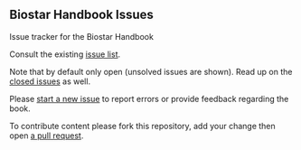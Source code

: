 ## Biostar Handbook Issues

Issue tracker for the Biostar Handbook

Consult the existing [issue list][issues]. 

Note that by default only open (unsolved issues are shown). Read up on the [closed issues][closed] as well.

Please [start a new issue][new] to report errors or provide feedback regarding the book.

To contribute content please fork this repository, add your change then open [a pull request][pull].

[issues]: https://github.com/biostars/biostar-handbook-issues/issues
[new]: https://github.com/biostars/biostar-handbook-issues/issues/new
[closed]: https://github.com/biostars/biostar-handbook-issues/issues?q=is%3Aissue+is%3Aclosed

[pull]: https://help.github.com/articles/about-pull-requests/
